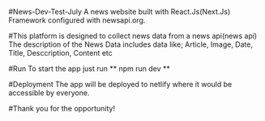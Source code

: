 #News-Dev-Test-July
A news website built with React.Js(Next.Js) Framework configured with newsapi.org.

#This platform is designed to collect news data from a news api(news api)
The description of the News Data includes data like; Article, Image, Date, Title, Desccription, Content etc

#Run
To start the app just run ** npm run dev **

#Deployment
The app will be deployed to netlify where it would be accessible by everyone.

#Thank you for the opportunity!

